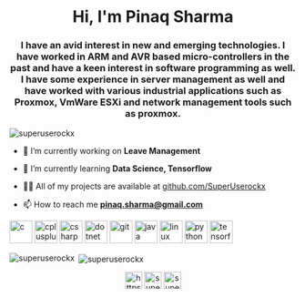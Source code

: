 <h1 align="center">Hi, I'm Pinaq Sharma</h1>
<h3 align="center">I have an avid interest in new and emerging technologies. I have worked in ARM and AVR based micro-controllers in the past and have a keen interest in software programming as well. I have some experience in server management as well and have worked with various industrial applications such as Proxmox, VmWare ESXi and network management tools such as proxmox.</h3>

<p align="left"> <img src="https://komarev.com/ghpvc/?username=superuserockx" alt="superuserockx" /> </p>

- 🔭 I’m currently working on **Leave Management**

- 🌱 I’m currently learning **Data Science, Tensorflow**

- 👨‍💻 All of my projects are available at [github.com/SuperUserockx](github.com/SuperUserockx)

- 📫 How to reach me **pinaq.sharma@gmail.com**

<p align="left"><img src="https://devicons.github.io/devicon/devicon.git/icons/c/c-original.svg" alt="c" width="40" height="40"/> <img src="https://devicons.github.io/devicon/devicon.git/icons/cplusplus/cplusplus-original.svg" alt="cplusplus" width="40" height="40"/> <img src="https://devicons.github.io/devicon/devicon.git/icons/csharp/csharp-original.svg" alt="csharp" width="40" height="40"/> <img src="https://devicons.github.io/devicon/devicon.git/icons/dot-net/dot-net-original-wordmark.svg" alt="dotnet" width="40" height="40"/> <img src="https://www.vectorlogo.zone/logos/git-scm/git-scm-icon.svg" alt="git" width="40" height="40"/> <img src="https://devicons.github.io/devicon/devicon.git/icons/java/java-original-wordmark.svg" alt="java" width="40" height="40"/> <img src="https://devicons.github.io/devicon/devicon.git/icons/linux/linux-original.svg" alt="linux" width="40" height="40"/> <img src="https://devicons.github.io/devicon/devicon.git/icons/python/python-original.svg" alt="python" width="40" height="40"/> <img src="https://www.vectorlogo.zone/logos/tensorflow/tensorflow-icon.svg" alt="tensorflow" width="40" height="40"/></p>

<p><img align="left" src="https://github-readme-stats.vercel.app/api/top-langs/?username=superuserockx&layout=compact&hide=html" alt="superuserockx" /></p>

<p>&nbsp;<img align="center" src="https://github-readme-stats.vercel.app/api?username=superuserockx&show_icons=true" alt="superuserockx" /></p>

<p align="center">
<a href="https://www.linkedin.com/in/pinaq-s-634907129/" target="_blank"><img align="center" src="https://cdn.jsdelivr.net/npm/simple-icons@3.0.1/icons/linkedin.svg" alt="https://www.linkedin.com/in/pinaq-s-634907129/" height="30" width="30" /></a>
<a href="https://www.hackerrank.com/superuserockx" target="_blank"><img align="center" src="https://cdn.jsdelivr.net/npm/simple-icons@3.0.1/icons/hackerrank.svg" alt="superuserockx" height="30" width="30" /></a>
<a href="https://auth.geeksforgeeks.org/user/superuserockx/" target="_blank"><img align="center" src="https://cdn.jsdelivr.net/npm/simple-icons@3.0.1/icons/geeksforgeeks.svg" alt="superuserockx" height="30" width="30" /></a>
</p>
